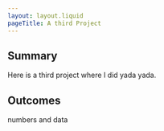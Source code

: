 ```yaml
---
layout: layout.liquid
pageTitle: A third Project
---
```


## Summary

Here is a third project where I did yada yada.

## Outcomes

numbers and data
